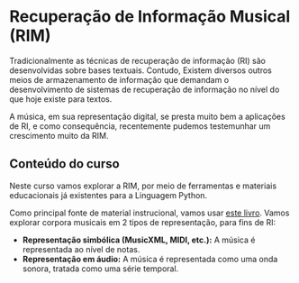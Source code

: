 # Recuperação de Informação Musical (RIM)
Tradicionalmente as técnicas de recuperação de informação (RI) são desenvolvidas sobre bases textuais. Contudo, Existem diversos outros meios de armazenamento de informação que demandam  o desenvolvimento de sistemas de recuperação de informação no nível do que hoje existe para textos.

A música, em sua representação digital, se presta muito bem a aplicações de RI, e como consequência, recentemente pudemos testemunhar um crescimento muito da RIM.

## Conteúdo do curso

Neste curso vamos explorar a RIM, por meio de ferramentas e materiais educacionais já existentes para a Linguagem Python.

Como principal fonte de material instrucional, vamos usar [este livro](https://musicinformationretrieval.com/index.html). Vamos explorar corpora musicais em 2 tipos de representação, para fins de RI:

 - **Representação simbólica (MusicXML, MIDI, etc.):** A música é representada ao nível de notas. 
 - **Representação em áudio:** A música é representada como uma onda sonora, tratada como uma série temporal.
